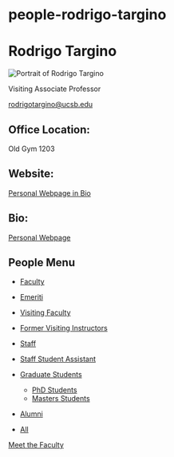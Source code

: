 # people-rodrigo-targino

# Rodrigo Targino

![Portrait of Rodrigo Targino](https://www.pstat.ucsb.edu/sites/default/files/styles/people_node/public/people/photo/Rodrigo%20Targino_PSTAT_001.jpeg?itok=8g_I0vT0 "VAP Rodrigo Targino")

Visiting Associate Professor

[rodrigotargino@ucsb.edu](mailto:rodrigotargino@ucsb.edu)

## Office Location:

Old Gym 1203

## Website:

[Personal Webpage in Bio](https://www.pstat.ucsb.edu/people/rodrigo-targino)

## Bio:

[Personal Webpage](https://rtargino.netlify.app/)

## People Menu

- [Faculty](/people/academic "Faculty")
- [Emeriti](/people/emeriti "Emeriti")
- [Visiting Faculty](/people/visiting "Visiting Faculty")
- [Former Visiting Instructors](/people/lecturer "Former Visiting Instructors")
- [Staff](/people/staff)
- [Staff Student Assistant](/people/researcher "Staff Student Assistant")
- [Graduate Students](/people/student "Graduate Students")
  
  - [PhD Students](/people/student/phd "PhD Students")
  - [Masters Students](/people/student/masters "Masters Students")
- [Alumni](/people/alumni)
- [All](/people/all)

[Meet the Faculty](/people/meet-the-faculty)
